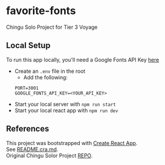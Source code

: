 # favorite-fonts
Chingu Solo Project for Tier 3 Voyage

## Local Setup
To run this app locally, you'll need a Google Fonts API Key [here](https://developers.google.com/fonts/docs/developer_api)

- Create an `.env` file in the root
  - Add the following:
  ```
  PORT=3001
  GOOGLE_FONTS_API_KEY=<YOUR_API_KEY>
  ```
- Start your local server with `npm run start`
- Start your local react app with `npm run dev`

## References
This project was bootstrapped with [Create React App](https://github.com/facebook/create-react-app).  
See [README.cra.md](https://github.com/ziggysauce/favorite-fonts/blob/main/README.cra.md).  
Original Chingu Solor Project [REPO](https://github.com/chingu-voyages/soloproject-tier3-favfonts).  